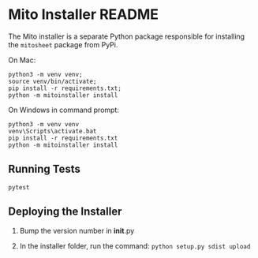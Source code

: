 # Mito Installer README

The Mito installer is a separate Python package responsible for installing the `mitosheet` package from PyPi. 

On Mac:
```
python3 -m venv venv;
source venv/bin/activate;
pip install -r requirements.txt;
python -m mitoinstaller install
```

On Windows in command prompt:
```
python3 -m venv venv
venv\Scripts\activate.bat
pip install -r requirements.txt
python -m mitoinstaller install
```

## Running Tests

```
pytest
```

## Deploying the Installer 

1. Bump the version number in __init__.py

2. In the installer folder, run the command: `python setup.py sdist upload`